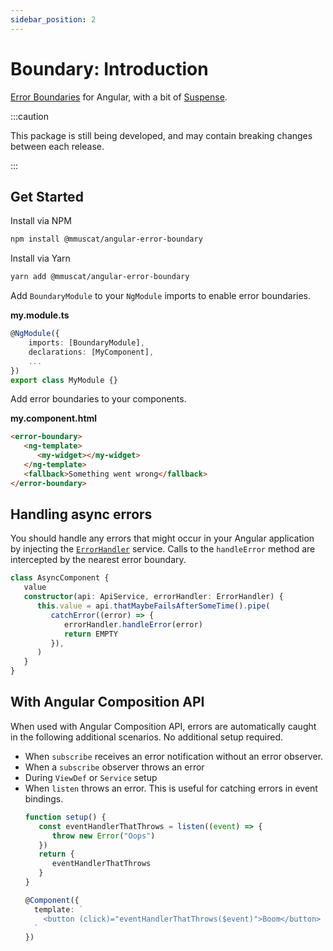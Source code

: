 ```yaml
---
sidebar_position: 2
---
```


# Boundary: Introduction

[Error Boundaries](https://reactjs.org/docs/error-boundaries.html) for Angular, with a bit of [Suspense](https://reactjs.org/docs/concurrent-mode-suspense.html).

:::caution

This package is still being developed, and may contain breaking changes between each release.

:::

## Get Started

Install via NPM

```bash
npm install @mmuscat/angular-error-boundary
```

Install via Yarn

```bash
yarn add @mmuscat/angular-error-boundary
```

Add `BoundaryModule` to your `NgModule` imports to enable error boundaries.

**my.module.ts**

```ts
@NgModule({
    imports: [BoundaryModule],
    declarations: [MyComponent],
    ...
})
export class MyModule {}
```

Add error boundaries to your components.

**my.component.html**

```html
<error-boundary>
   <ng-template>
      <my-widget></my-widget>
   </ng-template>
   <fallback>Something went wrong</fallback>
</error-boundary>
```

## Handling async errors

You should handle any errors that might occur in your Angular application by
injecting the [`ErrorHandler`](https://angular.io/api/core/ErrorHandler) service.
Calls to the `handleError` method are intercepted by the nearest error boundary.

```ts
class AsyncComponent {
   value
   constructor(api: ApiService, errorHandler: ErrorHandler) {
      this.value = api.thatMaybeFailsAfterSomeTime().pipe(
         catchError((error) => {
            errorHandler.handleError(error)
            return EMPTY
         }),
      )
   }
}
```

## With Angular Composition API

When used with Angular Composition API, errors are automatically caught in the following additional scenarios. No
additional setup required.

-  When `subscribe` receives an error notification without an error observer.
-  When a `subscribe` observer throws an error
-  During `ViewDef` or `Service` setup
-  When `listen` throws an error. This is useful for catching errors in event bindings.
   ```ts title="Example: Event handler"
   function setup() {
      const eventHandlerThatThrows = listen((event) => {
         throw new Error("Oops")
      })
      return {
         eventHandlerThatThrows
      }
   }
   
   @Component({
     template: `
       <button (click)="eventHandlerThatThrows($event)">Boom</button>
     `
   })
   ```
